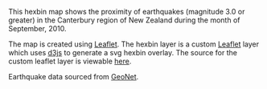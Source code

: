 This hexbin map shows the proximity of earthquakes (magnitude 3.0 or greater) in the Canterbury region of New Zealand during the month of September, 2010.

The map is created using [Leaflet]. The hexbin layer is a custom [Leaflet] layer which uses [d3js](d3js.org) to generate a svg hexbin overlay. The source for the custom leaflet layer is viewable [here](https://github.com/affinitybridge/d3-demos-quakes/blob/master/js/leaflet.hexbin-layer.js).

Earthquake data sourced from [GeoNet](http://www.geonet.org.nz/).

[Leaflet]: leafletjs.com